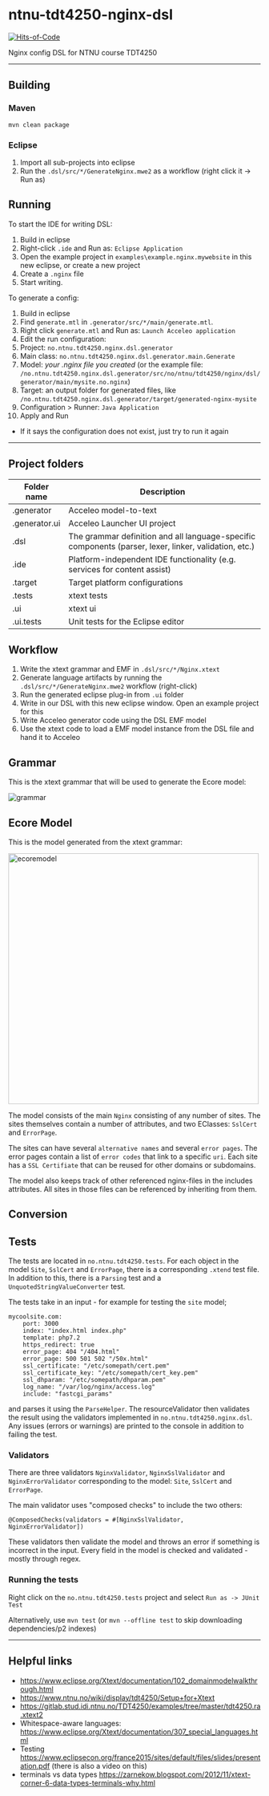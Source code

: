 # ntnu-tdt4250-nginx-dsl

[![Hits-of-Code](https://hitsofcode.com/github/krissrex/ntnu-tdt4250-nginx-dsl)](https://hitsofcode.com/view/github/krissrex/ntnu-tdt4250-nginx-dsl)

Nginx config DSL for NTNU course TDT4250

---

## Building

### Maven

`mvn clean package`

### Eclipse

1. Import all sub-projects into eclipse
2. Run the `.dsl/src/*/GenerateNginx.mwe2` as a workflow (right click it -> Run as)

## Running

To start the IDE for writing DSL: 

1. Build in eclipse
2. Right-click `.ide` and Run as: `Eclipse Application`
3. Open the example project in `examples\example.nginx.mywebsite` in this new eclipse, or create a new project
4. Create a `.nginx` file
5. Start writing.

To generate a config:

1. Build in eclipse
2. Find `generate.mtl` in `.generator/src/*/main/generate.mtl`.
3. Right click `generate.mtl` and Run as: `Launch Acceleo application`
4. Edit the run configuration:
  1. Project: `no.ntnu.tdt4250.nginx.dsl.generator`
  2. Main class: `no.ntnu.tdt4250.nginx.dsl.generator.main.Generate`
  3. Model: *your .nginx file you created* (or the example file: `/no.ntnu.tdt4250.nginx.dsl.generator/src/no/ntnu/tdt4250/nginx/dsl/generator/main/mysite.no.nginx`)
  4. Target: an output folder for generated files, like `/no.ntnu.tdt4250.nginx.dsl.generator/target/generated-nginx-mysite`
  5. Configuration > Runner: `Java Application`
5. Apply and Run
  * If it says the configuration does not exist, just try to run it again

---

## Project folders

| Folder name   | Description                                                                                           |
| ------------- | ----------------------------------------------------------------------------------------------------- |
| .generator    | Acceleo model-to-text                                                                                 |
| .generator.ui | Acceleo Launcher UI project                                                                        |
| .dsl          | The grammar definition and all language-specific components (parser, lexer, linker, validation, etc.) |
| .ide          | Platform-independent IDE functionality (e.g. services for content assist)                             |
| .target       | Target platform configurations                                                                        |
| .tests        | xtext tests                                                                                           |
| .ui           | xtext ui                                                                                              |
| .ui.tests     | Unit tests for the Eclipse editor                                                                     |

## Workflow

1. Write the xtext grammar and EMF in `.dsl/src/*/Nginx.xtext`
2. Generate language artifacts by running the `.dsl/src/*/GenerateNginx.mwe2` workflow (right-click)
3. Run the generated eclipse plug-in from `.ui` folder
4. Write in our DSL with this new eclipse window. Open an example project for this
5. Write Acceleo generator code using the DSL EMF model
6. Use the xtext code to load a EMF model instance from the DSL file and hand it to Acceleo

## Grammar

This is the xtext grammar that will be used to generate the Ecore model:

![grammar](docs/grammar.png)

## Ecore Model

This is the model generated from the xtext grammar:

<img src="./docs/model.png" alt="ecoremodel" width="500"/>

The model consists of the main `Nginx` consisting of any number of sites. The sites themselves contain a number of attributes, and two EClasses: `SslCert` and `ErrorPage`.

The sites can have several `alternative names` and several `error pages`. The error pages contain a list of `error codes` that link to a specific `uri`. Each site has a `SSL Certifiate` that can be reused for other domains or subdomains.

The model also keeps track of other referenced nginx-files in the includes attributes. All sites in those files can be referenced by inheriting from them.

## Conversion

## Tests

The tests are located in `no.ntnu.tdt4250.tests`. For each object in the model `Site`, `SslCert` and `ErrorPage`, there is a corresponding `.xtend` test file. In addition to this, there is a `Parsing` test and a `UnquotedStringValueConverter` test.

The tests take in an input - for example for testing the `site` model;

```
mycoolsite.com:
    port: 3000
    index: "index.html index.php"
    template: php7.2
    https_redirect: true
    error_page: 404 "/404.html"
    error_page: 500 501 502 "/50x.html"
    ssl_certificate: "/etc/somepath/cert.pem"
    ssl_certificate_key: "/etc/somepath/cert_key.pem"
    ssl_dhparam: "/etc/somepath/dhparam.pem"
    log_name: "/var/log/nginx/access.log"
    include: "fastcgi_params"
```

and parses it using the `ParseHelper`. The resourceValidator then validates the result using the validators implemented in `no.ntnu.tdt4250.nginx.dsl`. Any issues (errors or warnings) are printed to the console in addition to failing the test.

### Validators

There are three validators `NginxValidator`, `NginxSslValidator` and `NginxErrorValidator` corresponding to the model: `Site`, `SslCert` and `ErrorPage`.

The main validator uses "composed checks" to include the two others:

`@ComposedChecks(validators = #[NginxSslValidator, NginxErrorValidator])`

These validators then validate the model and throws an error if something is incorrect in the input. Every field in the model is checked and validated - mostly through regex.

### Running the tests

Right click on the `no.ntnu.tdt4250.tests` project and select `Run as -> JUnit Test`

Alternatively, use `mvn test` (or `mvn --offline test` to skip downloading dependencies/p2 indexes)

---

## Helpful links

- https://www.eclipse.org/Xtext/documentation/102_domainmodelwalkthrough.html
- https://www.ntnu.no/wiki/display/tdt4250/Setup+for+Xtext
- https://gitlab.stud.idi.ntnu.no/TDT4250/examples/tree/master/tdt4250.ra.xtext2
- Whitespace-aware languages: https://www.eclipse.org/Xtext/documentation/307_special_languages.html
- Testing https://www.eclipsecon.org/france2015/sites/default/files/slides/presentation.pdf (there is also a video on this)
- terminals vs data types https://zarnekow.blogspot.com/2012/11/xtext-corner-6-data-types-terminals-why.html
